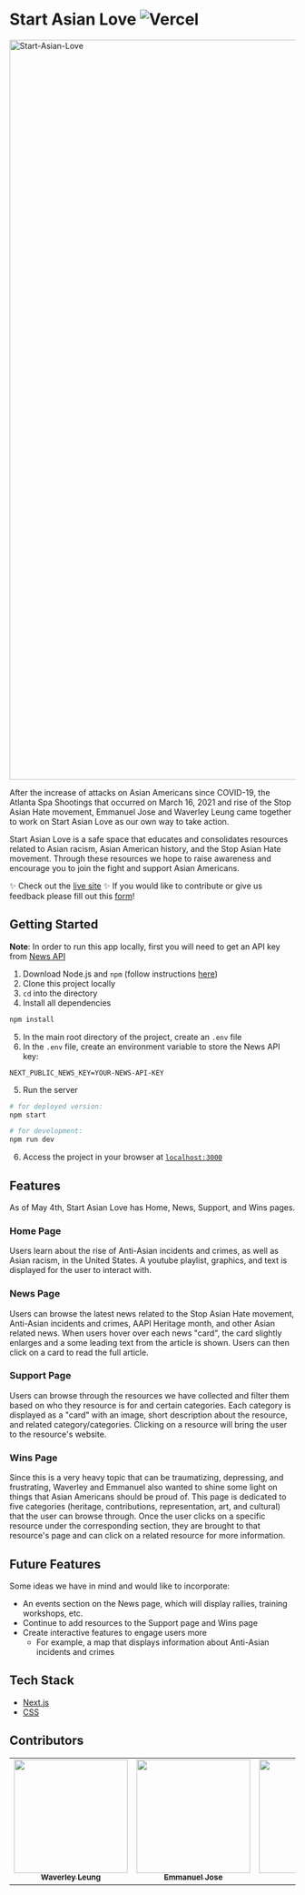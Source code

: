 # Start Asian Love ![Vercel](http://therealsujitk-vercel-badge.vercel.app/?app=therealsujitk-vercel-badge)

<img width="1302" alt="Start-Asian-Love" src="https://user-images.githubusercontent.com/62153993/118204100-7ab1d400-b42b-11eb-85d6-50ba93df02a3.png">

After the increase of attacks on Asian Americans since COVID-19, the Atlanta Spa Shootings that occurred on March 16, 2021 and rise of the Stop Asian Hate movement, Emmanuel Jose and Waverley Leung came together to work on Start Asian Love as our own way to take action.

Start Asian Love is a safe space that educates and consolidates resources related to Asian racism, Asian American history, and the Stop Asian Hate movement. Through these resources we hope to raise awareness and encourage you to join the fight and support Asian Americans.

✨ Check out the [live site](https://start-asian-love.vercel.app/) ✨ If you would like to contribute or give us feedback please fill out this [form](https://forms.gle/LQtZ5xgr16htNhdZ8)!

## Getting Started

**Note**: In order to run this app locally, first you will need to get an API key from [News API](https://newsapi.org/)

1. Download Node.js and `npm` (follow instructions [here](https://nodejs.org/en/))
2. Clone this project locally
3. `cd` into the directory
4. Install all dependencies

```bash
npm install
```

5. In the main root directory of the project, create an `.env` file
6. In the `.env` file, create an environment variable to store the News API key:

```
NEXT_PUBLIC_NEWS_KEY=YOUR-NEWS-API-KEY
```

5. Run the server

```bash
# for deployed version:
npm start

# for development:
npm run dev
```

6. Access the project in your browser at [`localhost:3000`](http://localhost:3000)

## Features

As of May 4th, Start Asian Love has Home, News, Support, and Wins pages.

### Home Page

Users learn about the rise of Anti-Asian incidents and crimes, as well as Asian racism, in the United States. A youtube playlist, graphics, and text is displayed for the user to interact with.

### News Page

Users can browse the latest news related to the Stop Asian Hate movement, Anti-Asian incidents and crimes, AAPI Heritage month, and other Asian related news. When users hover over each news "card", the card slightly enlarges and a some leading text from the article is shown. Users can then click on a card to read the full article.

### Support Page

Users can browse through the resources we have collected and filter them based on who they resource is for and certain categories. Each category is displayed as a "card" with an image, short description about the resource, and related category/categories. Clicking on a resource will bring the user to the resource's website.

### Wins Page

Since this is a very heavy topic that can be traumatizing, depressing, and frustrating, Waverley and Emmanuel also wanted to shine some light on things that Asian Americans should be proud of. This page is dedicated to five categories (heritage, contributions, representation, art, and cultural) that the user can browse through. Once the user clicks on a specific resource under the corresponding section, they are brought to that resource's page and can click on a related resource for more information.

## Future Features

Some ideas we have in mind and would like to incorporate:

- An events section on the News page, which will display rallies, training workshops, etc.
- Continue to add resources to the Support page and Wins page
- Create interactive features to engage users more
  - For example, a map that displays information about Anti-Asian incidents and crimes

## Tech Stack

- [Next.js](https://nextjs.org)
- [CSS](https://css-tricks.com)

## Contributors

<table>
  <tr>
    <td align="center">
      <a href="https://github.com/wlcreate">
        <img src="https://avatars0.githubusercontent.com/u/62153993?s=460&v=4" width="200px;" alt=""/><br/><sub><b>Waverley Leung</b></sub>
      </a>         
    </td>
    <td align="center">
      <a href="https://github.com/emjose">
        <img src="https://avatars.githubusercontent.com/u/61435324?v=4" width="200px;" alt=""/><br/>
        <sub><b>Emmanuel Jose</b></sub>
      </a>         
    </td>
    <td align="center">
      <a href="https://github.com/sandaiiyahh">
        <img src="https://avatars.githubusercontent.com/u/60532744?v=4" width="200px;" alt=""/><br/>
        <sub><b>Sandy Dai</b></sub>
      </a>         
    </td>
        <td align="center">
      <a href="https://github.com/danielkwon89">
        <img src="https://avatars.githubusercontent.com/u/37312930?v=4" width="200px;" alt=""/><br/>
        <sub><b>Sandy Dai</b></sub>
      </a>         
    </td>
  </tr>
</table>
